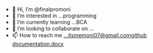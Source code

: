 - 👋 Hi, I’m @finalpromoni
- 👀 I’m interested in ...programming
- 🌱 I’m currently learning ...BCA
- 💞️ I’m looking to collaborate on ...
- 📫 How to reach me ...itsmemoni07@gmail.com[github documentation.docx](https://github.com/finalpromoni/finalpromoni/files/9002612/github.documentation.docx)


<!---
finalpromoni/finalpromoni is a ✨ special ✨ repository because its `README.md` (this file) appears on your GitHub profile.
You can click the Preview link to take a look at your changes.
--->
